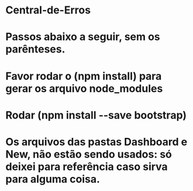 # Central-de-Erros
# Passos abaixo a seguir, sem os parênteses.
# Favor rodar o (npm install) para gerar os arquivo node_modules
# Rodar (npm install --save bootstrap) 
# Os arquivos das pastas Dashboard e New, não estão sendo usados: só deixei para referência caso sirva para alguma coisa.